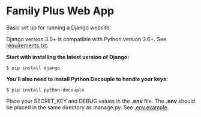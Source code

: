 # Family Plus Web App

Basic set up for running a Django website:

Django version 3.0+ is compatible with Python version 3.6+. See [requirements.txt](requirements.txt).

**Start with installing the latest version of Django:**
```
$ pip install django
```

**You'll also need to install Python Decouple to handle your keys:**
```
$ pip install python-decouple
```

Place your SECRET_KEY and DEBUG values in the **.env** file. The **.env** should be placed in the same directory as manage.py. See [.env.example](family_plus/.env.example).